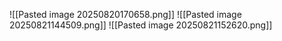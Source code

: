 ![[Pasted image 20250820170658.png]]
![[Pasted image 20250821144509.png]]
![[Pasted image 20250821152620.png]]